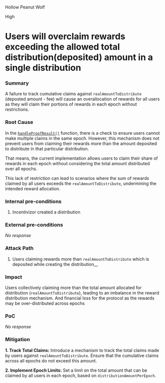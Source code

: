 Hollow Peanut Wolf

High

# Users will overclaim rewards exceeding the allowed total distribution(deposited) amount in a single distribution

### Summary

A failure to track cumulative claims against `realAmountToDistribute` (deposted amount - fee) will cause an overallocation of rewards for all users as they will claim their portions of rewards in each epoch without restrictions.



### Root Cause

In the [`handleProofResult()`](https://github.com/sherlock-audit/2024-10-gamma-rewarder/blob/475f7fbd0f7c2717ed585a67632e9a675b51c306/GammaRewarder/contracts/GammaRewarder.sol#L187-L188) function, there is a check to ensure users cannot make multiple claims in the same epoch. However, this mechanism does not prevent users from claiming their rewards more than the amount deposited to distribute in that particular distribution.

That means, the current implementation allows users to claim their share of rewards in each epoch without considering the total amount distributed over all epochs.

This lack of restriction can lead to scenarios where the sum of rewards claimed by all users exceeds the `realAmountToDistribute`, undermining the intended reward allocation.

### Internal pre-conditions

1. Incentivizor created a distribution

### External pre-conditions

_No response_

### Attack Path

1. Users claiming rewards more than `realAmountToDistribute` which is deposited while creating the distribution__

### Impact

Users collectively claiming more than the total amount allocated for distribution (`realAmountToDistribute`), leading to an imbalance in the reward distribution mechanism. And financial loss for the protocol as the rewards may be over-distributed across epochs

### PoC

_No response_

### Mitigation

**1. Track Total Claims:** Introduce a mechanism to track the total claims made by users against `realAmountToDistribute`. Ensure that the cumulative claims across all epochs do not exceed this amount.

**2. Implement Epoch Limits:** Set a limit on the total amount that can be claimed by all users in each epoch, based on `distributionAmountPerEpoch`.